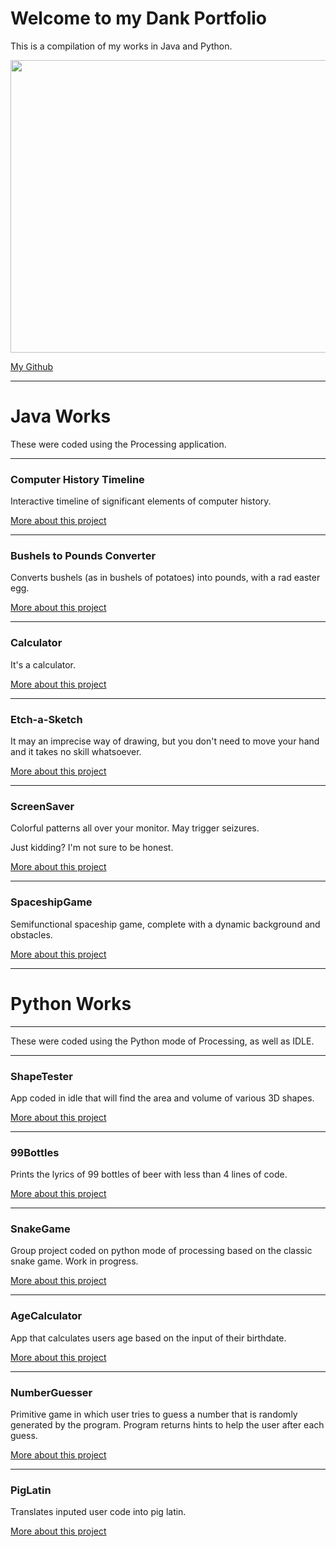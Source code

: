 # Welcome to my Dank Portfolio

This is a compilation of my works in Java and Python.

<img src = "https://bcinbis.github.io/portfolio2018/Images/prog.jpg" width = "700" height = "468"/>


[My Github](https://github.com/bcinbis)

---

# Java Works
These were coded using the Processing application. 

---

### Computer History Timeline

Interactive timeline of significant elements of computer history.

[More about this project](https://bcinbis.github.io/portfolio2018/Java/Timeline/)

---

### Bushels to Pounds Converter

Converts bushels (as in bushels of potatoes) into pounds, with a rad easter egg.



[More about this project](https://bcinbis.github.io/portfolio2018/Java/Bushels-Pounds%20Converter/)

---

### Calculator

It's a calculator.



[More about this project](https://bcinbis.github.io/portfolio2018/Java/Calculator/)

---

### Etch-a-Sketch

It may an imprecise way of drawing, but you don't need to move your hand and it takes no skill whatsoever.



[More about this project](https://bcinbis.github.io/portfolio2018/Java/Etch-a-Sketch/)

---

### ScreenSaver

Colorful patterns all over your monitor.  May trigger seizures.  

Just kidding?  I'm not sure to be honest.



[More about this project](https://bcinbis.github.io/portfolio2018/ScreenSaver/)

---

### SpaceshipGame

Semifunctional spaceship game, complete with a dynamic background and obstacles.



[More about this project](https://bcinbis.github.io/portfolio2018/Java/SpaceGame/)

-----------

# Python Works
---
These were coded using the Python mode of Processing, as well as IDLE.

---

### ShapeTester

App coded in idle that will find the area and volume of various 3D shapes.



[More about this project](https://bcinbis.github.io/portfolio2018/Python/ShapeTester/)

---

### 99Bottles

Prints the lyrics of 99 bottles of beer with less than 4 lines of code.



[More about this project](https://bcinbis.github.io/portfolio2018/Python/99Bottles/)

---

### SnakeGame

Group project coded on python mode of processing based on the classic snake game.  Work in progress.



[More about this project](https://bcinbis.github.io/portfolio2018/Python/SnakeGame/)

---

### AgeCalculator

App that calculates users age based on the input of their birthdate.



[More about this project](https://bcinbis.github.io/portfolio2018/Python/AgeCalculator/)

---

### NumberGuesser

Primitive game in which user tries to guess a number that is randomly generated by the program.  Program returns hints to help the user after each guess.



[More about this project](https://bcinbis.github.io/portfolio2018/Python/NumberGuesser/)

---

### PigLatin

Translates inputed user code into pig latin.



[More about this project](https://bcinbis.github.io/portfolio2018/Python/PigLatin/)
